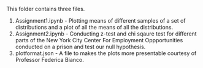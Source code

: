 This folder contains three files.
1. Assignment1.ipynb - Plotting means of different samples of a set of distributions and 						a plot of all the means of all the distributions.
2. Assignment2.ipynb - Conducting z-test and chi sqaure test for different parts of the 					   New York City Center For Employment Oppportunities conducted on a 						prison and test our null hypothesis.
3. plotformat.json - A file to makes the plots more presentable courtesy of Professor 						 Federica Bianco.